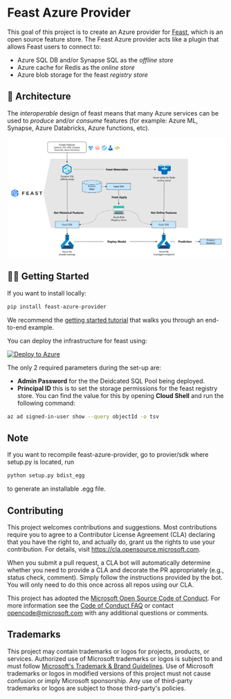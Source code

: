 # Feast Azure Provider

This goal of this project is to create an Azure provider for [Feast](http://feast.dev), which is an open source feature store. The Feast Azure provider acts like a plugin that allows Feast users to connect to:

- Azure SQL DB and/or Synapse SQL as the _offline store_
- Azure cache for Redis as the _online store_
- Azure blob storage for the feast _registry store_

## 📐 Architecture

The _interoperable_ design of feast means that many Azure services can be used to _produce_ and/or _consume_ features (for example: Azure ML, Synapse, Azure Databricks, Azure functions, etc).

![azure provider architecture](media/arch.png)

## 🐱‍👤 Getting Started

If you want to install locally:

```bash
pip install feast-azure-provider
```

We recommend the [getting started tutorial](./tutorial) that walks you through an end-to-end example.

You can deploy the infrastructure for feast using:

[![Deploy to Azure](https://aka.ms/deploytoazurebutton)](https://portal.azure.com/#create/Microsoft.Template/uri/https%3A%2F%2Fraw.githubusercontent.com%2FAzure%2Ffeast-azure%2Fmain%2Fprovider%2Fcloud%2Ffs_synapse_azuredeploy.json)

The only 2 required parameters during the set-up are:

- **Admin Password** for the the Deidcated SQL Pool being deployed.
- **Principal ID** this is to set the storage permissions for the feast registry store. You can find the value for this by opening **Cloud Shell** and run the following command:

```bash
az ad signed-in-user show --query objectId -o tsv
```

## Note
If you want to recompile feast-azure-provider, go to provier/sdk where setup.py is located, run  
```bash
python setup.py bdist_egg
```
to generate an installable .egg file.

## Contributing

This project welcomes contributions and suggestions.  Most contributions require you to agree to a
Contributor License Agreement (CLA) declaring that you have the right to, and actually do, grant us
the rights to use your contribution. For details, visit https://cla.opensource.microsoft.com.

When you submit a pull request, a CLA bot will automatically determine whether you need to provide
a CLA and decorate the PR appropriately (e.g., status check, comment). Simply follow the instructions
provided by the bot. You will only need to do this once across all repos using our CLA.

This project has adopted the [Microsoft Open Source Code of Conduct](https://opensource.microsoft.com/codeofconduct/).
For more information see the [Code of Conduct FAQ](https://opensource.microsoft.com/codeofconduct/faq/) or
contact [opencode@microsoft.com](mailto:opencode@microsoft.com) with any additional questions or comments.

## Trademarks

This project may contain trademarks or logos for projects, products, or services. Authorized use of Microsoft 
trademarks or logos is subject to and must follow 
[Microsoft's Trademark & Brand Guidelines](https://www.microsoft.com/en-us/legal/intellectualproperty/trademarks/usage/general).
Use of Microsoft trademarks or logos in modified versions of this project must not cause confusion or imply Microsoft sponsorship.
Any use of third-party trademarks or logos are subject to those third-party's policies.

